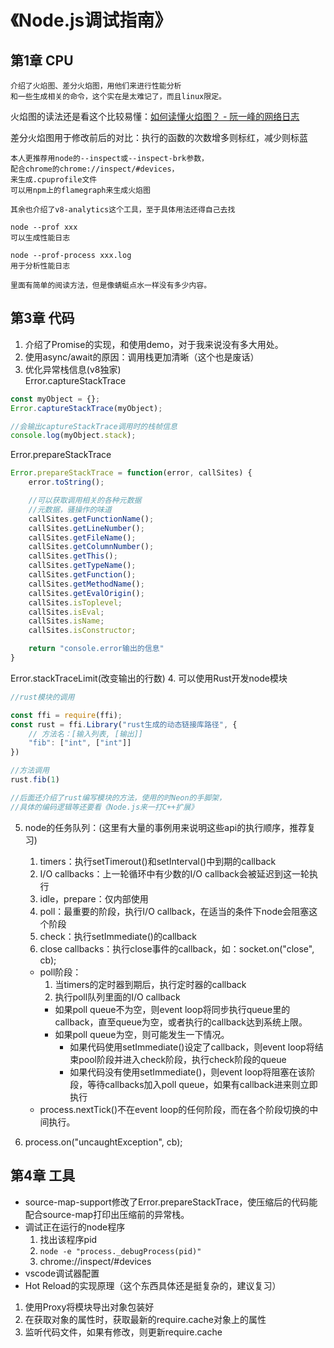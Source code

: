 # 《Node.js调试指南》
## 第1章 CPU
```
介绍了火焰图、差分火焰图，用他们来进行性能分析
和一些生成相关的命令，这个实在是太难记了，而且linux限定。
```
火焰图的读法还是看这个比较易懂：[如何读懂火焰图？ - 阮一峰的网络日志](http://www.ruanyifeng.com/blog/2017/09/flame-graph.html)

差分火焰图用于修改前后的对比：执行的函数的次数增多则标红，减少则标蓝

```
本人更推荐用node的--inspect或--inspect-brk参数，
配合chrome的chrome://inspect/#devices，
来生成.cpuprofile文件
可以用npm上的flamegraph来生成火焰图
```
```
其余也介绍了v8-analytics这个工具，至于具体用法还得自己去找
```
```
node --prof xxx
可以生成性能日志

node --prof-process xxx.log
用于分析性能日志

里面有简单的阅读方法，但是像蜻蜓点水一样没有多少内容。
```





## 第3章 代码
1. 介绍了Promise的实现，和使用demo，对于我来说没有多大用处。
2. 使用async/await的原因：调用栈更加清晰（这个也是废话）
3. 优化异常栈信息(v8独家)<br>
Error.captureStackTrace
```javascript
const myObject = {};
Error.captureStackTrace(myObject);

//会输出captureStackTrace调用时的栈帧信息
console.log(myObject.stack);
```
Error.prepareStackTrace
```javascript
Error.prepareStackTrace = function(error, callSites) {
    error.toString();

    //可以获取调用相关的各种元数据
    //元数据，骚操作的味道
    callSites.getFunctionName();
    callSites.getLineNumber();
    callSites.getFileName();
    callSites.getColumnNumber();
    callSites.getThis();
    callSites.getTypeName();
    callSites.getFunction();
    callSites.getMethodName();
    callSites.getEvalOrigin();
    callSites.isToplevel;
    callSites.isEval;
    callSites.isName;
    callSites.isConstructor;

    return "console.error输出的信息"
}
```
Error.stackTraceLimit(改变输出的行数)
4. 可以使用Rust开发node模块
```javascript
//rust模块的调用

const ffi = require(ffi);
const rust = ffi.Library("rust生成的动态链接库路径", {
    // 方法名：[输入列表, [输出]]
    "fib": ["int", ["int"]]
})

//方法调用
rust.fib(1)

//后面还介绍了rust编写模块的方法，使用的时Neon的手脚架，
//具体的编码逻辑等还要看《Node.js来一打C++扩展》
```
5. node的任务队列：(这里有大量的事例用来说明这些api的执行顺序，推荐复习)
    1. timers：执行setTimerout()和setInterval()中到期的callback
    2. I/O callbacks：上一轮循环中有少数的I/O callback会被延迟到这一轮执行
    3. idle，prepare：仅内部使用
    4. poll：最重要的阶段，执行I/O callback，在适当的条件下node会阻塞这个阶段
    5. check：执行setImmediate()的callback
    6. close callbacks：执行close事件的callback，如：socket.on("close", cb);
    * poll阶段：
        1. 当timers的定时器到期后，执行定时器的callback
        2. 执行poll队列里面的I/O callback
        * 如果poll queue不为空，则event loop将同步执行queue里的callback，直至queue为空，或者执行的callback达到系统上限。
        * 如果poll queue为空，则可能发生一下情况。
            * 如果代码使用setImmediate()设定了callback，则event loop将结束pool阶段并进入check阶段，执行check阶段的queue
            * 如果代码没有使用setImmediate()，则event loop将阻塞在该阶段，等待callbacks加入poll queue，如果有callback进来则立即执行
    * process.nextTick()不在event loop的任何阶段，而在各个阶段切换的中间执行。

6. process.on("uncaughtException", cb);


## 第4章 工具

* source-map-support修改了Error.prepareStackTrace，使压缩后的代码能配合source-map打印出压缩前的异常栈。
* 调试正在运行的node程序
    1. 找出该程序pid
    2. ```node -e "process._debugProcess(pid)"```
    3. chrome://inspect/#devices
* vscode调试器配置
* Hot Reload的实现原理（这个东西具体还是挺复杂的，建议复习）
1. 使用Proxy将模块导出对象包装好
2. 在获取对象的属性时，获取最新的require.cache对象上的属性
3. 监听代码文件，如果有修改，则更新require.cache
